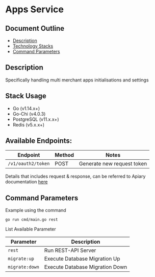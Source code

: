 # Apps Service

## Document Outline

- [Description](#description)
- [Technology Stacks](#stacks)
- [Command Parameters](#command-parameters)

## <a name="description"></a>Description

Specifically handling multi merchant apps initialisations and settings

## <a name="stacks"></a>Stack Usage

- Go (v1.14.x+)
- Go-Chi (v4.0.3)
- PostgreSQL (v11.x.x+)
- Redis (v5.x.x+)

## <a name="available-endpoints"></a>Available Endpoints:

| Endpoint                     | Method | Notes                                                                                                                                                                              |
|------------------------------|--------|------------------------------------------------------------------------------------------------------------------------------------------------------------------------------------|
| `/v1/oauth2/token`           | POST   | Generate new request token                                                                                                                                                         |

Details that includes request & response, can be referred to Apiary documentation [here](https://app.apiary.io/boilerplate10)

## <a name="command-parameters"></a>Command Parameters
Example using the command

```shell script
go run cmd/main.go rest
```

List Available Parameter

| Parameter               | Description                                                                                 |
|-------------------------|---------------------------------------------------------------------------------------------|
| `rest`                  | Run REST-API Server                                                                         |
| `migrate:up`            | Execute Database Migration Up                                                               |
| `migrate:down`          | Execute Database Migration Down                                                             |
